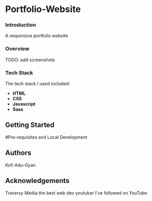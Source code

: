 # Portfolio-Website

### Introduction

A responsive portfolio website

### Overview
TODO: add screenshots

### Tech Stack

The tech stack I used included:

* **HTML**
* **CSS**
* **Javascript**
* **Saas**

Getting Started
---
#Pre-requisites and Local Development

Authors
---
Kofi Adu-Gyan

Acknowledgements
---
Traversy Media the best web dev youtuber I've followed on YouTube
